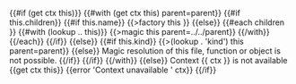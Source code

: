 {{#if (get ctx this)}}
{{#with (get ctx this) parent=parent}}
{{#if this.children}}
{{#if this.name}}
{{>factory this }}
{{else}}
{{#each children }}
{{#with (lookup .. this)}}
{{>magic this parent=../../parent}}
{{/with}}
{{/each}}
{{/if}}
{{else}}
{{#if this.kind}}
{{>(lookup . 'kind') this parent=parent}}
{{else}}
Magic resolution of this file, function or object is not possible.
{{/if}}
{{/if}}
{{/with}}
{{else}}
Context {{ ctx }} is not available {{get ctx this}}
{{error 'Context unavailable ' ctx}}
{{/if}}